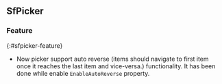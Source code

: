 ## SfPicker

### Feature
{:#sfpicker-feature}

* Now picker support auto reverse (items should navigate to first item once it reaches the last item and vice-versa.) functionality. It has been done while enable `EnableAutoReverse` property.

